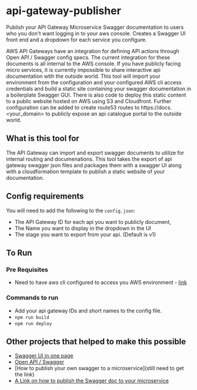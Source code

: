 # api-gateway-publisher
Publish your API Gateway Microservice Swagger documentation to users who you don't want logging in to your aws console.  Creates a Swagger UI front end and a dropdown for each service you configure.

AWS API Gateways have an integration for defining API actions through Open API / Swagger config specs.  The current integration for these documents is all internal to the AWS console.  If you have publicly facing micro services, it is currently impossible to share interactive api documentation wtih the outside world.  This tool will import your environment from the configuration and your configured AWS cli access credentials and build a static site containing your swagger documentation in a boilerplate Swagger GUI.  There is also code to deploy this static content to a public website hosted on AWS using S3 and Cloudfront.  Further configuration can be added to create route53 routes to https://docs.<your_domain> to publicly expose an api catalogue portal to the outside world.

## What is this tool for
The API Gateway can import and export swagger documents to utilize for internal routing and documenations.  This tool takes the export of api gateway swagger json files and packages them with a swagger UI along with a cloudformation template to publish a static website of your documentation.

## Config requirements
You will need to add the following to the `config.json`:
- The API Gateway ID for each api you want to publicly document,
- The Name you want to display in the dropdown in the UI
- The stage you want to export from your api.  (Default is v1)

## To Run

### Pre Requisites
- Need to have aws cli configured to access you AWS environment - [link](https://docs.aws.amazon.com/cli/latest/userguide/cli-chap-configure.html)

### Commands to run
- Add your api gateway IDs and short names to the config file.
- `npm run build`
- `npm run deploy`

## Other projects that helped to make this possible
- [Swagger UI in one page](https://github.com/sunnyagarwal008/setup-swagger-ui-in-one-page/blob/master/swagger-ui.html)
- [Open API / Swagger](https://github.com/swagger-api/swagger-ui)
- [How to publish your own swagger to a microservice](still need to get the link)
- [A Link on how to publish the Swagger doc to your microservice](https://medium.com/@nabtechblog/integrating-swagger-with-aws-lambda-and-api-gateway-using-cloud-formation-macro-functions-7432dec50dd)
